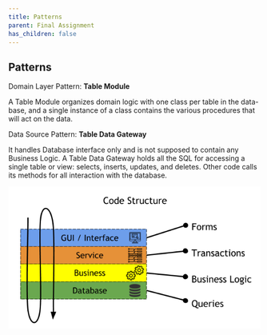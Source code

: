 ```yaml
---
title: Patterns
parent: Final Assignment
has_children: false
---
```


## Patterns
Domain Layer Pattern: **Table Module**

A Table Module organizes domain logic with one class per table in the data-base, and a single instance of a class contains the various procedures that will act on the data.

Data Source Pattern: **Table Data Gateway**

It handles Database interface only and is not supposed to contain any Business Logic. A Table Data Gateway holds all the SQL for accessing a single table or view: selects, inserts, updates, and deletes. Other code calls its methods for all interaction with the database.

![Code Structure](https://github.com/catamold/appToDo/blob/master/images/final-assignment/CodeStructure.png)